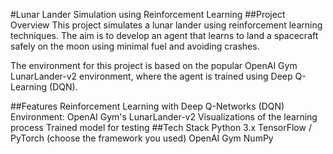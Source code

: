 #Lunar Lander Simulation using Reinforcement Learning
##Project Overview
This project simulates a lunar lander using reinforcement learning techniques. The aim is to develop an agent that learns to land a spacecraft safely on the moon using minimal fuel and avoiding crashes.

The environment for this project is based on the popular OpenAI Gym LunarLander-v2 environment, where the agent is trained using Deep Q-Learning (DQN).

##Features
Reinforcement Learning with Deep Q-Networks (DQN)
Environment: OpenAI Gym's LunarLander-v2
Visualizations of the learning process
Trained model for testing
##Tech Stack
Python 3.x
TensorFlow / PyTorch (choose the framework you used)
OpenAI Gym
NumPy
 
